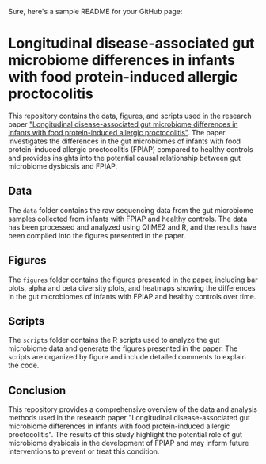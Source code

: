 Sure, here's a sample README for your GitHub page:

# Longitudinal disease-associated gut microbiome differences in infants with food protein-induced allergic proctocolitis

This repository contains the data, figures, and scripts used in the research paper <a href="https://pubmed.ncbi.nlm.nih.gov/36138438/"> "Longitudinal disease-associated gut microbiome differences in infants with food protein-induced allergic proctocolitis"</a>. The paper investigates the differences in the gut microbiomes of infants with food protein-induced allergic proctocolitis (FPIAP) compared to healthy controls and provides insights into the potential causal relationship between gut microbiome dysbiosis and FPIAP.

## Data

The `data` folder contains the raw sequencing data from the gut microbiome samples collected from infants with FPIAP and healthy controls. The data has been processed and analyzed using QIIME2 and R, and the results have been compiled into the figures presented in the paper.

## Figures

The `figures` folder contains the figures presented in the paper, including bar plots, alpha and beta diversity plots, and heatmaps showing the differences in the gut microbiomes of infants with FPIAP and healthy controls over time.

## Scripts

The `scripts` folder contains the R scripts used to analyze the gut microbiome data and generate the figures presented in the paper. The scripts are organized by figure and include detailed comments to explain the code.

## Conclusion

This repository provides a comprehensive overview of the data and analysis methods used in the research paper "Longitudinal disease-associated gut microbiome differences in infants with food protein-induced allergic proctocolitis". The results of this study highlight the potential role of gut microbiome dysbiosis in the development of FPIAP and may inform future interventions to prevent or treat this condition.
